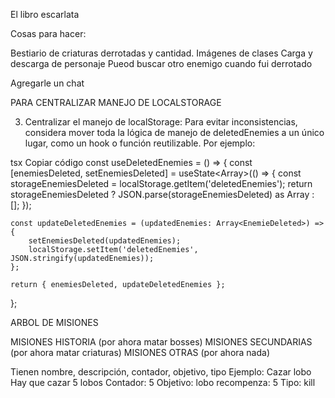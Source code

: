 El libro escarlata

Cosas para hacer:



Bestiario de criaturas derrotadas y cantidad.
Imágenes de clases
Carga y descarga de personaje
Pueod buscar otro enemigo cuando fui derrotado

Agregarle un chat




PARA CENTRALIZAR MANEJO DE LOCALSTORAGE


3. Centralizar el manejo de localStorage:
Para evitar inconsistencias, considera mover toda la lógica de manejo de deletedEnemies a un único lugar, como un hook o función reutilizable. Por ejemplo:

tsx
Copiar código
const useDeletedEnemies = () => {
    const [enemiesDeleted, setEnemiesDeleted] = useState<Array<EnemieDeleted>>(() => {
        const storageEnemiesDeleted = localStorage.getItem('deletedEnemies');
        return storageEnemiesDeleted ? JSON.parse(storageEnemiesDeleted) as Array<EnemieDeleted> : [];
    });

    const updateDeletedEnemies = (updatedEnemies: Array<EnemieDeleted>) => {
        setEnemiesDeleted(updatedEnemies);
        localStorage.setItem('deletedEnemies', JSON.stringify(updatedEnemies));
    };

    return { enemiesDeleted, updateDeletedEnemies };
};




ARBOL DE MISIONES

MISIONES HISTORIA (por ahora matar bosses)
MISIONES SECUNDARIAS (por ahora  matar criaturas)
MISIONES OTRAS (por ahora nada)

Tienen nombre, descripción, contador, objetivo, tipo
Ejemplo: 
Cazar lobo
Hay que cazar 5 lobos
Contador: 5
Objetivo: lobo
recompenza: 5
Tipo: kill